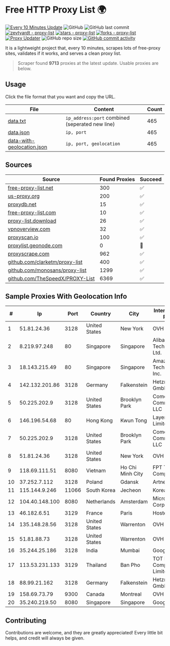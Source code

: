 
# Free HTTP Proxy List 🌍

[![Every 10 Minutes Update](https://github.com/mertguvencli/http-proxy-list/actions/workflows/main.yml/badge.svg?branch=main)](https://github.com/mertguvencli/http-proxy-list/actions/workflows/main.yml)
![GitHub](https://img.shields.io/github/license/mertguvencli/http-proxy-list)
![GitHub last commit](https://img.shields.io/github/last-commit/mertguvencli/http-proxy-list)
[![zevtyardt - proxy-list](https://img.shields.io/static/v1?label=zevtyardt&message=proxy-list&color=blue&logo=github)](https://github.com/zevtyardt/proxy-list "Go to GitHub repo")
[![stars - proxy-list](https://img.shields.io/github/stars/zevtyardt/proxy-list?style=social)](https://github.com/zevtyardt/proxy-list)
[![forks - proxy-list](https://img.shields.io/github/forks/zevtyardt/proxy-list?style=social)](https://github.com/zevtyardt/proxy-list)
[![Proxy Updater](https://github.com/zevtyardt/proxy-list/workflows/Proxy%20Updater/badge.svg)](https://github.com/zevtyardt/proxy-list/actions?query=workflow:"Proxy+Updater")
![GitHub repo size](https://img.shields.io/github/repo-size/zevtyardt/proxy-list)
[![GitHub commit activity](https://img.shields.io/github/commit-activity/m/zevtyardt/proxy-list?logo=commits)](https://github.com/zevtyardt/proxy-list/commits/main)

It is a lightweight project that, every 10 minutes, scrapes lots of free-proxy sites, validates if it works, and serves a clean proxy list.

> Scraper found **9713** proxies at the latest update. Usable proxies are below.

## Usage

Click the file format that you want and copy the URL.

|File|Content|Count|
|----|-------|-----|
|[data.txt](https://raw.githubusercontent.com/mertguvencli/http-proxy-list/main/proxy-list/data.txt)|`ip_address:port` combined (seperated new line)|465|
|[data.json](https://raw.githubusercontent.com/mertguvencli/http-proxy-list/main/proxy-list/data.json)|`ip, port`|465|
|[data-with-geolocation.json](https://raw.githubusercontent.com/mertguvencli/http-proxy-list/main/proxy-list/data-with-geolocation.json)|`ip, port, geolocation`|465|

## Sources

|Source|Found Proxies|Succeed|
|------|-------------|-------|
|[free-proxy-list.net](https://free-proxy-list.net)|300|✅|
|[us-proxy.org](https://www.us-proxy.org)|200|✅|
|[proxydb.net](http://proxydb.net)|15|✅|
|[free-proxy-list.com](https://free-proxy-list.com/?page=&port=&type%5B%5D=http&type%5B%5D=https&up_time=0&search=Search)|10|✅|
|[proxy-list.download](https://www.proxy-list.download/HTTP)|26|✅|
|[vpnoverview.com](https://vpnoverview.com/privacy/anonymous-browsing/free-proxy-servers)|32|✅|
|[proxyscan.io](https://www.proxyscan.io)|100|✅|
|[proxylist.geonode.com](https://proxylist.geonode.com/api/proxy-list?limit=300&page=1&sort_by=lastChecked&sort_type=desc&protocols=http,https)|0|🚫|
|[proxyscrape.com](https://api.proxyscrape.com/v2/?request=displayproxies&protocol=http&timeout=10000&country=all&ssl=all&anonymity=all)|962|✅|
|[github.com/clarketm/proxy-list](https://raw.githubusercontent.com/clarketm/proxy-list/master/proxy-list-raw.txt)|400|✅|
|[github.com/monosans/proxy-list](https://raw.githubusercontent.com/monosans/proxy-list/main/proxies/http.txt)|1299|✅|
|[github.com/TheSpeedX/PROXY-List](https://raw.githubusercontent.com/TheSpeedX/PROXY-List/master/http.txt)|6369|✅|


## Sample Proxies With Geolocation Info

|#|Ip|Port|Country|City|Internet Service Provider|
|-|--|----|-------|----|-------------------------|
|1|51.81.24.36|3128|United States|New York|OVH US LLC|
|2|8.219.97.248|80|Singapore|Singapore|Alibaba (US) Technology Co., Ltd.|
|3|18.143.215.49|80|Singapore|Singapore|Amazon Technologies Inc.|
|4|142.132.201.86|3128|Germany|Falkenstein|Hetzner Online GmbH|
|5|50.225.202.9|3128|United States|Brooklyn Park|Comcast Cable Communications, LLC|
|6|146.196.54.68|80|Hong Kong|Kwun Tong|Layerstack Limited|
|7|50.225.202.9|3128|United States|Brooklyn Park|Comcast Cable Communications, LLC|
|8|51.81.24.36|3128|United States|New York|OVH US LLC|
|9|118.69.111.51|8080|Vietnam|Ho Chi Minh City|FPT Telecom Company|
|10|37.252.7.112|3128|Poland|Gdansk|Artnet Sp. z o.o.|
|11|115.144.9.246|11066|South Korea|Jecheon|Korea Telecom|
|12|104.40.148.100|8080|Netherlands|Amsterdam|Microsoft Corporation|
|13|46.182.6.51|3129|France|Paris|Hosteur SAS|
|14|135.148.28.56|3128|United States|Warrenton|OVH US LLC|
|15|51.81.88.73|3128|United States|Warrenton|OVH US LLC|
|16|35.244.25.186|3128|India|Mumbai|Google LLC|
|17|113.53.231.133|3129|Thailand|Ban Pho|TOT Public Company Limited|
|18|88.99.21.162|3128|Germany|Falkenstein|Hetzner Online GmbH|
|19|158.69.73.79|9300|Canada|Montreal|OVH SAS|
|20|35.240.219.50|8080|Singapore|Singapore|Google LLC|



## Contributing

Contributions are welcome, and they are greatly appreciated! Every
little bit helps, and credit will always be given.

